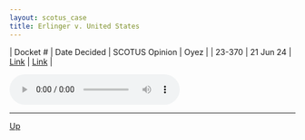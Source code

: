```yaml
---
layout: scotus_case
title: Erlinger v. United States
---
```


| Docket # | Date Decided | SCOTUS Opinion | Oyez |
| 23-370 | 21 Jun 24 | [Link](https://www.supremecourt.gov/opinions/23pdf/602us1r45_h31i.pdf) | [Link](https://www.oyez.org/cases/2023/23-370) |

<audio controls>
   <source src='./resources/23-370.mp3' type='audio/mpeg'>
</audio>

<object data='./resources/23-370.pdf' type='application/pdf'></object>

---

[Up](./README.md)